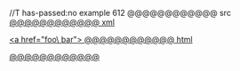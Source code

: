 //T has-passed:no
example 612
@@@@@@@@@@@@ src
<a href="foo\
bar">
@@@@@@@@@@@@ xml
<?xml version="1.0" encoding="UTF-8"?>
<!DOCTYPE document SYSTEM "CommonMark.dtd">
<document xmlns="http://commonmark.org/xml/1.0">
  <paragraph>
    <html_inline>&lt;a href=&quot;foo\
bar&quot;&gt;</html_inline>
  </paragraph>
</document>
@@@@@@@@@@@@ html
<p><a href="foo\
bar"></p>
@@@@@@@@@@@@
